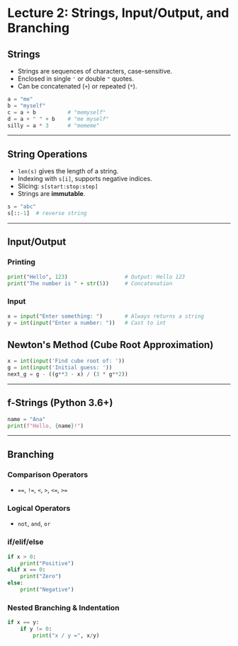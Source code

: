 # Lecture 2: Strings, Input/Output, and Branching

## Strings
- Strings are sequences of characters, case-sensitive.
- Enclosed in single `'` or double `"` quotes.
- Can be concatenated (`+`) or repeated (`*`).

```python
a = "me"
b = "myself"
c = a + b          # "memyself"
d = a + " " + b    # "me myself"
silly = a * 3      # "mememe"
```
---

## String Operations
- `len(s)` gives the length of a string.
- Indexing with `s[i]`, supports negative indices.
- Slicing: `s[start:stop:step]`
- Strings are **immutable**.

```python
s = "abc"
s[::-1]  # reverse string
```

---

## Input/Output
### Printing
```python
print("Hello", 123)                  # Output: Hello 123
print("The number is " + str(5))     # Concatenation
```

### Input
```python
x = input("Enter something: ")       # Always returns a string
y = int(input("Enter a number: "))   # Cast to int
```

## Newton's Method (Cube Root Approximation)
```python
x = int(input('Find cube root of: '))
g = int(input('Initial guess: '))
next_g = g - ((g**3 - x) / (3 * g**2))
```

---

## f-Strings (Python 3.6+)
```python
name = "Ana"
print(f"Hello, {name}!")
```

---

## Branching
### Comparison Operators
- `==`, `!=`, `<`, `>`, `<=`, `>=`

### Logical Operators
- `not`, `and`, `or`

### if/elif/else
```python
if x > 0:
    print("Positive")
elif x == 0:
    print("Zero")
else:
    print("Negative")
```

### Nested Branching & Indentation
```python
if x == y:
    if y != 0:
        print("x / y =", x/y)
```
